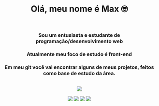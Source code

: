 <h1 align = center >Olá, meu nome é Max 🤓</h1> <br>
<h3 align = center >Sou um entusiasta e estudante de programação/desenvolvimento web</h3>
<h3 align = center >Atualmente meu foco de estudo é front-end</h3>
<h3 align = center >Em meu git você vai encontrar alguns de meus projetos, feitos como base de estudo da área.</h3> <br>

<div align = "center">
  <img src = "https://github-readme-stats.vercel.app/api?username=deevmax&show_icons=true&theme=midnight-purple">
  
  
</div> <br>

<div align = 'center'>
  <img src = "https://img.shields.io/badge/HTML-239120?style=for-the-badge&logo=html5&logoColor=white">
  <img src = "https://img.shields.io/badge/CSS-239120?&style=for-the-badge&logo=css3&logoColor=white">
  <img src = "https://img.shields.io/badge/JavaScript-F7DF1E?style=for-the-badge&logo=javascript&logoColor=black">
  <img src = "https://img.shields.io/badge/Steam-000000?style=for-the-badge&logo=steam&logoColor=white">

</div>
